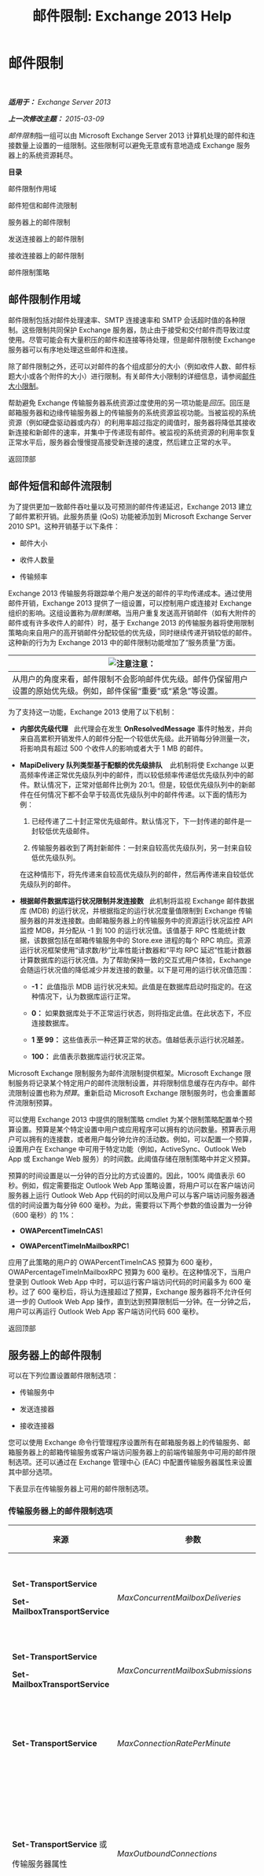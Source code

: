 ﻿---
title: '邮件限制: Exchange 2013 Help'
TOCTitle: 邮件限制
ms:assetid: fba87902-2a79-42ac-b394-46a9016f667e
ms:mtpsurl: https://technet.microsoft.com/zh-cn/library/Bb232205(v=EXCHG.150)
ms:contentKeyID: 50492037
ms.date: 01/11/2018
mtps_version: v=EXCHG.150
ms.translationtype: HT
---

# 邮件限制

 

_**适用于：** Exchange Server 2013_

_**上一次修改主题：** 2015-03-09_

*邮件限制*指一组可以由 Microsoft Exchange Server 2013 计算机处理的邮件和连接数量上设置的一组限制。这些限制可以避免无意或有意地造成 Exchange 服务器上的系统资源耗尽。

**目录**

邮件限制作用域

邮件短信和邮件流限制

服务器上的邮件限制

发送连接器上的邮件限制

接收连接器上的邮件限制

邮件限制策略

## 邮件限制作用域

邮件限制包括对邮件处理速率、SMTP 连接速率和 SMTP 会话超时值的各种限制。这些限制共同保护 Exchange 服务器，防止由于接受和交付邮件而导致过度使用。尽管可能会有大量积压的邮件和连接等待处理，但是邮件限制使 Exchange 服务器可以有序地处理这些邮件和连接。

除了邮件限制之外，还可以对邮件的各个组成部分的大小（例如收件人数、邮件标题大小或各个附件的大小）进行限制。有关邮件大小限制的详细信息，请参阅[邮件大小限制](message-size-limits-exchange-2013-help.md)。

帮助避免 Exchange 传输服务器系统资源过度使用的另一项功能是*回压*。回压是邮箱服务器和边缘传输服务器上的传输服务的系统资源监视功能。当被监视的系统资源（例如硬盘驱动器或内存）的利用率超过指定的阈值时，服务器将降低其接收新连接和新邮件的速率，并集中于传递现有邮件。被监视的系统资源的利用率恢复正常水平后，服务器会慢慢提高接受新连接的速度，然后建立正常的水平。

返回顶部

## 邮件短信和邮件流限制

为了提供更加一致邮件吞吐量以及可预测的邮件传递延迟，Exchange 2013 建立了邮件累积开销。此服务质量 (QoS) 功能被添加到 Microsoft Exchange Server 2010 SP1。这种开销基于以下条件：

  - 邮件大小

  - 收件人数量

  - 传输频率

Exchange 2013 传输服务将跟踪单个用户发送的邮件的平均传递成本。通过使用邮件开销，Exchange 2013 提供了一组设置，可以控制用户或连接对 Exchange 组织的影响。这组设置称为*限制策略*。当用户重复发送高开销邮件（如有大附件的邮件或有许多收件人的邮件）时，基于 Exchange 2013 的传输服务器将使用限制策略向来自用户的高开销邮件分配较低的优先级，同时继续传递开销较低的邮件。这种新的行为为 Exchange 2013 中的邮件限制功能增加了“服务质量”方面。

<table>
<thead>
<tr class="header">
<th><img src="images/Bb124558.note(EXCHG.150).gif" title="注意" alt="注意" />注意：</th>
</tr>
</thead>
<tbody>
<tr class="odd">
<td>从用户的角度来看，邮件限制不会影响邮件优先级。邮件仍保留用户设置的原始优先级。例如，邮件保留“重要”或“紧急”等设置。</td>
</tr>
</tbody>
</table>


为了支持这一功能，Exchange 2013 使用了以下机制：

  - **内部优先级代理**   此代理会在发生 **OnResolvedMessage** 事件时触发，并向来自高累积开销发件人的邮件分配一个较低优先级。此开销每分钟测量一次，将影响具有超过 500 个收件人的影响或者大于 1 MB 的邮件。

  - **MapiDelivery 队列类型基于配额的优先级排队**    此机制将使 Exchange 以更高频率传递正常优先级队列中的邮件，而以较低频率传递低优先级队列中的邮件。默认情况下，正常对低邮件比例为 20:1。但是，较低优先级队列中的新邮件在任何情况下都不会早于较高优先级队列中的邮件传递。以下面的情形为例：
    
    1.  已经传递了二十封正常优先级邮件。默认情况下，下一封传递的邮件是一封较低优先级邮件。
    
    2.  传输服务器收到了两封新邮件：一封来自较高优先级队列，另一封来自较低优先级队列。
    
    在这种情形下，将先传递来自较高优先级队列的邮件，然后再传递来自较低优先级队列的邮件。

  - **根据邮件数据库运行状况限制并发连接数**   此机制将监视 Exchange 邮件数据库 (MDB) 的运行状况，并根据指定的运行状况度量值限制到 Exchange 传输服务器的并发连接数。由邮箱服务器上的传输服务中的资源运行状况监控 API 监控 MDB，并分配从 -1 到 100 的运行状况值。该值基于 RPC 性能统计数据，该数据包括在邮箱传输服务中的 Store.exe 进程的每个 RPC 响应。资源运行状况框架使用“请求数/秒”比率性能计数器和“平均 RPC 延迟”性能计数器计算数据库的运行状况值。为了帮助保持一致的交互式用户体验，Exchange 会随运行状况值的降低减少并发连接的数量。以下是可用的运行状况值范围：
    
      - **-1：** 此值指示 MDB 运行状况未知。此值是在数据库启动时指定的。在这种情况下，认为数据库运行正常。
    
      - **0：** 如果数据库处于不正常运行状态，则将指定此值。在此状态下，不应连接数据库。
    
      - **1 至 99：** 这些值表示一种还算正常的状态。值越低表示运行状况越差。
    
      - **100：** 此值表示数据库运行状况正常。

Microsoft Exchange 限制服务为邮件流限制提供框架。Microsoft Exchange 限制服务将记录某个特定用户的邮件流限制设置，并将限制信息缓存在内存中。邮件流限制设置也称为*预算*。重新启动 Microsoft Exchange 限制服务时，也会重置邮件流限制预算。

可以使用 Exchange 2013 中提供的限制策略 cmdlet 为某个限制策略配置单个预算设置。预算是某个特定设置中用户或应用程序可以拥有的访问数量。预算表示用户可以拥有的连接数，或者用户每分钟允许的活动数。例如，可以配置一个预算，设置用户在 Exchange 中可用于特定功能（例如，ActiveSync、Outlook Web App 或 Exchange Web 服务）的时间数。此阈值存储在限制策略中并定义预算。

预算的时间设置是以一分钟的百分比的方式设置的。因此，100% 阈值表示 60 秒。例如，假定需要指定 Outlook Web App 策略设置，将用户可以在客户端访问服务器上运行 Outlook Web App 代码的时间以及用户可以与客户端访问服务器通信的时间设置为每分钟 600 毫秒。为此，需要将以下两个参数的值设置为一分钟（600 毫秒）的 1%：

  - **OWAPercentTimeInCAS**1

  - **OWAPercentTimeInMailboxRPC**1

应用了此策略的用户的 OWAPercentTimeInCAS 预算为 600 毫秒，OWAPercentageTimeInMailboxRPC 预算为 600 毫秒。在这种情况下，当用户登录到 Outlook Web App 中时，可以运行客户端访问代码的时间最多为 600 毫秒。过了 600 毫秒后，将认为连接超过了预算，Exchange 服务器将不允许任何进一步的 Outlook Web App 操作，直到达到预算限制后一分钟。在一分钟之后，用户可以再运行 Outlook Web App 客户端访问代码 600 毫秒。

返回顶部

## 服务器上的邮件限制

可以在下列位置设置邮件限制选项：

  - 传输服务中

  - 发送连接器

  - 接收连接器

您可以使用 Exchange 命令行管理程序设置所有在邮箱服务器上的传输服务、邮箱服务器上的邮箱传输服务或客户端访问服务器上的前端传输服务中可用的邮件限制选项。还可以通过在 Exchange 管理中心 (EAC) 中配置传输服务器属性来设置其中部分选项。

下表显示在传输服务器上可用的邮件限制选项。

### 传输服务器上的邮件限制选项

<table>
<colgroup>
<col style="width: 25%" />
<col style="width: 25%" />
<col style="width: 25%" />
<col style="width: 25%" />
</colgroup>
<thead>
<tr class="header">
<th>来源</th>
<th>参数</th>
<th>默认值</th>
<th>说明</th>
</tr>
</thead>
<tbody>
<tr class="odd">
<td><p><strong>Set-TransportService</strong></p>
<p><strong>Set-MailboxTransportService</strong></p></td>
<td><p><em>MaxConcurrentMailboxDeliveries</em></p></td>
<td><p>20</p></td>
<td><p>此参数指定将邮件传递给邮箱时，传输服务可以打开的最大传递线程数。此参数的有效输入范围是 1 到 256。建议您不要修改默认值，除非 Microsoft Customer 服务和支持人员建议您这样做。</p></td>
</tr>
<tr class="even">
<td><p><strong>Set-TransportService</strong></p>
<p><strong>Set-MailboxTransportService</strong></p></td>
<td><p><em>MaxConcurrentMailboxSubmissions</em></p></td>
<td><p>20</p></td>
<td><p>此参数指定从邮箱发送邮件时，传输服务可以打开的最大提交线程数。此参数的有效输入范围是 1 到 256。</p></td>
</tr>
<tr class="odd">
<td><p><strong>Set-TransportService</strong></p></td>
<td><p><em>MaxConnectionRatePerMinute</em></p></td>
<td><p>1200</p></td>
<td><p>此参数指定允许对传输服务打开连接的最大速率。如果同时有许多连接尝试访问传输服务，<em>MaxConnectionRatePerMinute</em> 参数将限制打开连接的速率，以免服务器的资源负荷过重。</p></td>
</tr>
<tr class="even">
<td><p><strong>Set-TransportService</strong> 或</p>
<p>传输服务器属性</p></td>
<td><p><em>MaxOutboundConnections</em></p></td>
<td><p>1000</p></td>
<td><p>此参数指定可以同时打开的最大出站连接数。如果输入值 <code>unlimited</code>，则不限制出站连接数。此参数的值必须大于或等于 <em>MaxPerDomainOutboundConnections</em> 参数的值。</p>
<p>还可使用“服务器” &gt; “服务器” &gt; “属性” &gt; “传输限制” &gt; “出站连接限制”中的 EAC 配置该值。</p></td>
</tr>
<tr class="odd">
<td><p><strong>Set-TransportService</strong> 或</p>
<p>传输服务器属性</p></td>
<td><p><em>MaxPerDomainOutboundConnections</em></p></td>
<td><p>20</p></td>
<td><p>此参数指定任何一个域的最大并发连接数。如果输入值 <code>unlimited</code>，则不限制每个域的出站连接数。此参数的值必须大于或等于 <em>MaxOutboundConnections</em> 参数的值。</p>
<p>还可使用“服务器” &gt; “服务器” &gt; “属性” &gt; “传输限制” &gt; “出站连接限制”中的 EAC 配置该值。</p></td>
</tr>
<tr class="even">
<td><p><strong>Set-TransportService</strong></p></td>
<td><p><em>PickupDirectoryMaxMessagesPerMinute</em></p></td>
<td><p>100</p></td>
<td><p>此参数指定分拣目录和重播目录每分钟处理的最大邮件数。每个目录都能够以此参数指定的速率独立处理邮件文件。</p></td>
</tr>
</tbody>
</table>


返回顶部

## 发送连接器上的邮件限制

下表显示发送连接器上可用的邮件限制选项。需要使用 Exchange 命令行管理程序配置此选项。

### 发送连接器上的可用邮件限制选项

<table>
<colgroup>
<col style="width: 25%" />
<col style="width: 25%" />
<col style="width: 25%" />
<col style="width: 25%" />
</colgroup>
<thead>
<tr class="header">
<th>来源</th>
<th>参数</th>
<th>默认值</th>
<th>描述</th>
</tr>
</thead>
<tbody>
<tr class="odd">
<td><p><strong>Set-SendConnector</strong></p></td>
<td><p><em>ConnectionInactivityTimeOut</em></p></td>
<td><p>10 分钟</p></td>
<td><p>此参数指定在关闭连接之前，已打开的、与目标邮件传递服务器的 SMTP 连接可以保持空闲的最长时间。</p></td>
</tr>
</tbody>
</table>


返回顶部

## 接收连接器上的邮件限制

下表显示在邮箱服务器或边缘传输服务器上的传输服务中配置的接收连接器上可用的邮件限制选项。需要使用 Exchange 命令行管理程序配置这些选项。

### 接收连接器上的可用邮件限制选项

<table>
<colgroup>
<col style="width: 25%" />
<col style="width: 25%" />
<col style="width: 25%" />
<col style="width: 25%" />
</colgroup>
<thead>
<tr class="header">
<th>来源</th>
<th>参数</th>
<th>默认值</th>
<th>描述</th>
</tr>
</thead>
<tbody>
<tr class="odd">
<td><p><strong>Set-ReceiveConnector</strong></p></td>
<td><p><em>ConnectionInactivityTimeOut</em></p></td>
<td><p>在邮箱服务器上的传输服务 5 分钟</p>
<p>在客户端访问服务器上的前端传输服务 5 分钟。</p>
<p>在边缘传输服务器上 1 分钟。</p></td>
<td><p>此参数指定在关闭连接之前，已打开的、与源邮件传递服务器的 SMTP 连接可以保持空闲的最长时间。该参数的值必须小于 <em>ConnectionTimeout</em> 参数指定的值。</p></td>
</tr>
<tr class="even">
<td><p><strong>Set-ReceiveConnector</strong></p></td>
<td><p><em>ConnectionTimeOut</em></p></td>
<td><p>在邮箱服务器上的传输服务 10 分钟</p>
<p>在客户端访问服务器上的前端传输服务 10 分钟。</p>
<p>在边缘传输服务器上 5 分钟。</p></td>
<td><p>此参数指定与源邮件传递服务器的 SMTP 连接可以保持打开状态的最长时间（即使源邮件传递服务器正在传输数据）。该参数的值必须大于 <em>ConnectionInactivityTimeout</em> 参数指定的值。</p></td>
</tr>
<tr class="odd">
<td><p><strong>Set-ReceiveConnector</strong></p></td>
<td><p><em>MaxInboundConnection</em></p></td>
<td><p>5000</p></td>
<td><p>此参数指定此接收连接器允许同时建立的最大入站 SMTP 连接数。</p></td>
</tr>
<tr class="even">
<td><p><strong>Set-ReceiveConnector</strong></p></td>
<td><p><em>MaxInboundConnectionPercentagePerSource</em></p></td>
<td><p>100 % 在邮箱服务器上的传输服务中的默认接收连接器</p>
<p>2 % 在邮箱服务器上的传输服务器、客户端访问服务器上的前端传输服务中的其他接收连接器。</p></td>
<td><p>此参数指定接收连接器允许同时从单个源邮件传递服务器建立的最大 SMTP 连接数。该值以接收连接器上的可用剩余连接百分比表示。接收连接器允许的最大连接数通过 <em>MaxInboundConnection</em> 参数定义。</p></td>
</tr>
<tr class="odd">
<td><p><strong>Set-ReceiveConnector</strong></p></td>
<td><p><em>MaxInboundConnectionPerSource</em></p></td>
<td><p>unlimited 在邮箱服务器上的传输服务中的默认接收连接器</p>
<p>20 在邮箱服务器上的传输服务器、客户端访问服务器上的前端传输服务中的其他接收连接器。</p></td>
<td><p>此参数指定接收连接器允许同时从单个源邮件传递服务器建立的最大 SMTP 连接数。</p></td>
</tr>
<tr class="even">
<td><p><strong>Set-ReceiveConnector</strong></p></td>
<td><p><em>MaxProtocolErrors</em></p></td>
<td><p>5</p></td>
<td><p>此参数指定在接收连接器断开与源邮件传递服务器的连接之前，接收连接器允许出现的最大 SMTP 协议错误数。</p></td>
</tr>
<tr class="odd">
<td><p><strong>Set-ReceiveConnector</strong></p></td>
<td><p><em>TarpitInterval</em></p></td>
<td><p>5 秒</p></td>
<td><p>此参数指定<em>缓送技术</em>中使用的延迟。缓送技术是针对表明存在帐户搜集攻击或其他不受欢迎的邮件的特定 SMTP 通信模式，人为延迟 SMTP 响应的一种方法。<em>帐户搜集攻击</em>尝试从特定组织收集有效的电子邮件地址，作为商业垃圾邮件的目标。</p>
<p><em>TarpitInterval</em> 参数指定的延迟只适用于匿名连接。</p></td>
</tr>
</tbody>
</table>


返回顶部

## 邮件限制策略

在 Exchange 2013 中，每个邮箱都具有 *ThrottlingPolicy* 设置。此设置的默认值为空 (`$null`)。您可以在 **Set-Mailbox** cmdlet 上使用 *ThrottlingPolicy* 参数为邮箱配置限制策略。

对于连接到 Exchange 的用户，可以使用默认限制策略来提供默认的预算配置设置。若要为一个或多个用户配置自定义预算设置，需要创建一个新的限制策略。然后，将该策略应用于相应的用户或组。

<table>
<thead>
<tr class="header">
<th><img src="images/Bb124558.important(EXCHG.150).gif" title="重要说明" alt="重要说明" />重要说明：</th>
</tr>
</thead>
<tbody>
<tr class="odd">
<td>建议不要修改默认限制策略。</td>
</tr>
</tbody>
</table>


可以在 Exchange 命令行管理程序中设置邮箱服务器上的所有可用邮件限制选项。以下 cmdlet 可用于管理限制策略：

  - **Get-ThrottlingPolicy**

  - **Remove-ThrottlingPolicy**

  - **New-ThrottlingPolicy**

  - **Set-ThrottlingPolicy**

可以使用 **New-ThrottlingPolicy** 和 **Set-ThrottlingPolicy** cmdlet 配置用户可通过特定连接或在特定时间内对 Exchange 执行的活动数量。这些设置形成了用户的预算。可以建立限制策略来控制对以下 Exchange 功能的访问：

  - Exchange ActiveSync

  - Exchange Web 服务 (Exchange Web Services)

  - Outlook Web App

  - 统一消息

  - IMAP4

  - POP3

  - Outlook 客户端连接（MAPI 或 RPC 连接）

  - 邮件流设置

  - PowerShell 命令

  - CPU 使用情况

返回顶部


